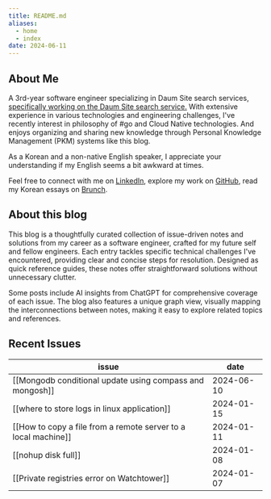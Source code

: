 ```yaml
---
title: README.md
aliases:
  - home
  - index
date: 2024-06-11
---
```

## About Me
A 3rd-year software engineer specializing in Daum Site search services, [specifically working on the Daum Site search service.](https://search.daum.net/search?nil_suggest=btn&w=tot&DA=SBC&q=%EC%B9%B4%EC%B9%B4%EC%98%A4%EC%97%94%ED%84%B0%ED%94%84%EB%9D%BC%EC%9D%B4%EC%A6%88) With extensive experience in various technologies and engineering challenges, I've recently interest in philosophy of #go and Cloud Native technologies. And enjoys organizing and sharing new knowledge through Personal Knowledge Management (PKM) systems like this blog.

As a Korean and a non-native English speaker, I appreciate your understanding if my English seems a bit awkward at times.

Feel free to connect with me on [LinkedIn](https://www.linkedin.com/in/raeperd), explore my work on [GitHub](https://github.com/raeperd), read my Korean essays on [Brunch](https://brunch.co.kr/@raeperd#articles).

## About this blog
This blog is a thoughtfully curated collection of issue-driven notes and solutions from my career as a software engineer, crafted for my future self and fellow engineers. Each entry tackles specific technical challenges I've encountered, providing clear and concise steps for resolution. Designed as quick reference guides, these notes offer straightforward solutions without unnecessary clutter.

Some posts include AI insights from ChatGPT for comprehensive coverage of each issue. The blog also features a unique graph view, visually mapping the interconnections between notes, making it easy to explore related topics and references.

## Recent Issues
<!-- QueryToSerialize: TABLE WITHOUT ID join(list("[[",file.name,"]]"), "") as issue, dateformat(file.day,"yyyy-MM-dd") AS date FROM "4_public/issues" FLATTEN "[[" + file.path + "|" + truncate(file.name, 20) + "]]" as Link SORT file.day DESC LIMIT 5 -->
<!-- SerializedQuery: TABLE WITHOUT ID join(list("[[",file.name,"]]"), "") as issue, dateformat(file.day,"yyyy-MM-dd") AS date FROM "4_public/issues" FLATTEN "[[" + file.path + "|" + truncate(file.name, 20) + "]]" as Link SORT file.day DESC LIMIT 5 -->
| issue                                                          | date       |
| -------------------------------------------------------------- | ---------- |
| [[Mongodb conditional update using compass and mongosh]]       | 2024-06-10 |
| [[where to store logs in linux application]]                   | 2024-01-15 |
| [[How to copy a file from a remote server to a local machine]] | 2024-01-11 |
| [[nohup disk full]]                                            | 2024-01-08 |
| [[Private registries error on Watchtower]]                     | 2024-01-07 |
<!-- SerializedQuery END -->
